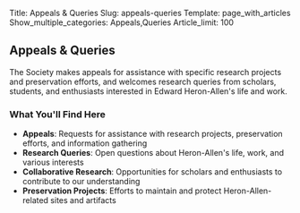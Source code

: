 Title: Appeals & Queries
Slug: appeals-queries
Template: page_with_articles
Show_multiple_categories: Appeals,Queries
Article_limit: 100

## Appeals & Queries

The Society makes appeals for assistance with specific research projects and preservation efforts, and welcomes research queries from scholars, students, and enthusiasts interested in Edward Heron-Allen's life and work.

### What You'll Find Here

- **Appeals**: Requests for assistance with research projects, preservation efforts, and information gathering
- **Research Queries**: Open questions about Heron-Allen's life, work, and various interests
- **Collaborative Research**: Opportunities for scholars and enthusiasts to contribute to our understanding
- **Preservation Projects**: Efforts to maintain and protect Heron-Allen-related sites and artifacts
